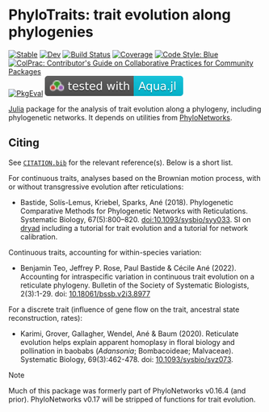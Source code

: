 # PhyloTraits: trait evolution along phylogenies

[![Stable](https://img.shields.io/badge/docs-stable-blue.svg)](https://JuliaPhylo.github.io/PhyloTraits.jl/stable/)
[![Dev](https://img.shields.io/badge/docs-dev-blue.svg)](https://JuliaPhylo.github.io/PhyloTraits.jl/dev/)
[![Build Status](https://github.com/JuliaPhylo/PhyloTraits.jl/actions/workflows/CI.yml/badge.svg?branch=main)](https://github.com/JuliaPhylo/PhyloTraits.jl/actions/workflows/CI.yml?query=branch%3Amain)
[![Coverage](https://codecov.io/gh/JuliaPhylo/PhyloTraits.jl/branch/main/graph/badge.svg)](https://codecov.io/gh/JuliaPhylo/PhyloTraits.jl)
[![Code Style: Blue](https://img.shields.io/badge/code%20style-blue-4495d1.svg)](https://github.com/invenia/BlueStyle)
[![ColPrac: Contributor's Guide on Collaborative Practices for Community Packages](https://img.shields.io/badge/ColPrac-Contributor's%20Guide-blueviolet)](https://github.com/SciML/ColPrac)
[![PkgEval](https://JuliaCI.github.io/NanosoldierReports/pkgeval_badges/P/PhyloTraits.svg)](https://JuliaCI.github.io/NanosoldierReports/pkgeval_badges/P/PhyloTraits.html)
[![Aqua](https://raw.githubusercontent.com/JuliaTesting/Aqua.jl/master/badge.svg)](https://github.com/JuliaTesting/Aqua.jl)

[Julia](http://julialang.org/) package for the analysis of trait evolution along
a phylogeny, including phylogenetic networks. It depends on utilities from
[PhyloNetworks](https://github.com/JuliaPhylo/PhyloNetworks.jl).

## Citing

See [`CITATION.bib`](CITATION.bib) for the relevant reference(s).
Below is a short list.

For continuous traits, analyses based on the Brownian motion process,
with or without transgressive evolution after reticulations:

- Bastide, Solís-Lemus, Kriebel, Sparks, Ané (2018).
  Phylogenetic Comparative Methods for Phylogenetic Networks with Reticulations.
  Systematic Biology, 67(5):800–820.
  [doi:10.1093/sysbio/syy033](https://doi.org/10.1093/sysbio/syy033).
  SI on [dryad](http://dx.doi.org/10.5061/dryad.nt2g6)
  including a tutorial for trait evolution
  and a tutorial for network calibration.

Continuous traits, accounting for within-species variation:

- Benjamin Teo, Jeffrey P. Rose, Paul Bastide & Cécile Ané (2022).
  Accounting for intraspecific variation in continuous trait evolution
  on a reticulate phylogeny.
  Bulletin of the Society of Systematic Biologists, 2(3):1-29.
  doi: [10.18061/bssb.v2i3.8977](https://doi.org/10.18061/bssb.v2i3.8977)

For a discrete trait (influence of gene flow on the trait,
ancestral state reconstruction, rates):

- Karimi, Grover, Gallagher, Wendel, Ané & Baum (2020). Reticulate evolution
  helps explain apparent homoplasy in floral biology and pollination in baobabs
  (*Adansonia*; Bombacoideae; Malvaceae).
  Systematic Biology,
  69(3):462-478. doi: [10.1093/sysbio/syz073](https://academic.oup.com/sysbio/advance-article/doi/10.1093/sysbio/syz073/5613901?guestAccessKey=a32e7dd3-27fd-4a13-b171-7ff5d6da0e01).

> [!NOTE]
> Much of this package was formerly part of PhyloNetworks v0.16.4 (and prior).
> PhyloNetworks v0.17 will be stripped of functions for trait evolution.
